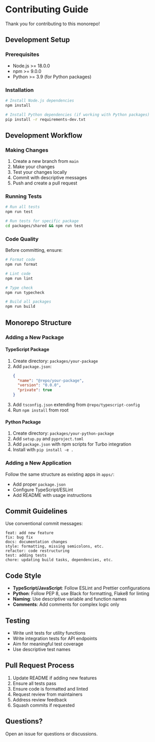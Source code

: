 # Contributing Guide

Thank you for contributing to this monorepo!

## Development Setup

### Prerequisites

- Node.js >= 18.0.0
- npm >= 9.0.0
- Python >= 3.9 (for Python packages)

### Installation

```bash
# Install Node.js dependencies
npm install

# Install Python dependencies (if working with Python packages)
pip install -r requirements-dev.txt
```

## Development Workflow

### Making Changes

1. Create a new branch from `main`
2. Make your changes
3. Test your changes locally
4. Commit with descriptive messages
5. Push and create a pull request

### Running Tests

```bash
# Run all tests
npm run test

# Run tests for specific package
cd packages/shared && npm run test
```

### Code Quality

Before committing, ensure:

```bash
# Format code
npm run format

# Lint code
npm run lint

# Type check
npm run typecheck

# Build all packages
npm run build
```

## Monorepo Structure

### Adding a New Package

#### TypeScript Package

1. Create directory: `packages/your-package`
2. Add `package.json`:
   ```json
   {
     "name": "@repo/your-package",
     "version": "0.0.0",
     "private": true
   }
   ```
3. Add `tsconfig.json` extending from `@repo/typescript-config`
4. Run `npm install` from root

#### Python Package

1. Create directory: `packages/your-python-package`
2. Add `setup.py` and `pyproject.toml`
3. Add `package.json` with npm scripts for Turbo integration
4. Install with `pip install -e .`

### Adding a New Application

Follow the same structure as existing apps in `apps/`:
- Add proper `package.json`
- Configure TypeScript/ESLint
- Add README with usage instructions

## Commit Guidelines

Use conventional commit messages:

```
feat: add new feature
fix: bug fix
docs: documentation changes
style: formatting, missing semicolons, etc.
refactor: code restructuring
test: adding tests
chore: updating build tasks, dependencies, etc.
```

## Code Style

- **TypeScript/JavaScript**: Follow ESLint and Prettier configurations
- **Python**: Follow PEP 8, use Black for formatting, Flake8 for linting
- **Naming**: Use descriptive variable and function names
- **Comments**: Add comments for complex logic only

## Testing

- Write unit tests for utility functions
- Write integration tests for API endpoints
- Aim for meaningful test coverage
- Use descriptive test names

## Pull Request Process

1. Update README if adding new features
2. Ensure all tests pass
3. Ensure code is formatted and linted
4. Request review from maintainers
5. Address review feedback
6. Squash commits if requested

## Questions?

Open an issue for questions or discussions.

